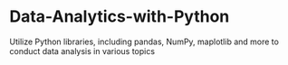 # Data-Analytics-with-Python
Utilize Python libraries, including pandas, NumPy, maplotlib and more to conduct data analysis in various topics
